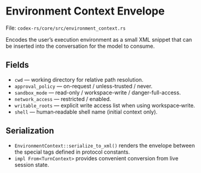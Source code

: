 # Environment Context Envelope

File: `codex-rs/core/src/environment_context.rs`

Encodes the user’s execution environment as a small XML snippet that can be
inserted into the conversation for the model to consume.

## Fields

- `cwd` — working directory for relative path resolution.
- `approval_policy` — on-request / unless-trusted / never.
- `sandbox_mode` — read-only / workspace-write / danger-full-access.
- `network_access` — restricted / enabled.
- `writable_roots` — explicit write access list when using workspace‑write.
- `shell` — human‑readable shell name (initial context only).

## Serialization

- `EnvironmentContext::serialize_to_xml()` renders the envelope between the
  special tags defined in protocol constants.
- `impl From<TurnContext>` provides convenient conversion from live session
  state.

